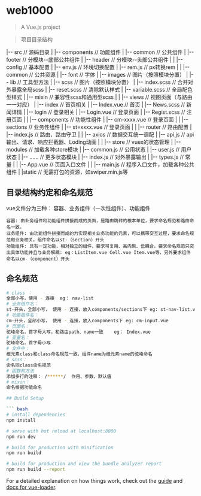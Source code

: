# web1000

> A Vue.js project


> 项目目录结构

|-- src                              // 源码目录
|   |-- components                   // 功能组件
|       |-- common                   // 公共组件
|       |-- footer                   	// 分模块--底部公共组件
|       |-- header                      // 分模块--头部公共组件
|
|   |-- config                       // 基本配置
|       |-- env.js                   // 环境切换配置
|       |-- rem.js                   // px转换rem
|
|   |-- common                       // 公共资源
|       |-- font                   	 // 字体
|       |-- images  				 // 图片（按照模块分置）
|       |-- lib                   	 // 工具型方法
|       |-- scss  					 // 图片（按照模块分置）
|      		|-- index.scss           // 合并对外暴露全局scss
|       	|-- reset.scss  		 // 清除默认样式
|       	|-- variable.scss        // 全局配色型样式
|       	|-- mixin  			     // 兼容性scss和通用型scss
|
|   |-- views                        // 视图页面（与路由一一对应）
|       |-- index                 	 // 首页相关
|      		|-- Index.vue            // 首页
|       	|-- News.scss  			 // 新闻详情
|       |-- login                    // 登录相关
|      		|-- Login.vue            // 登录页面
|       	|-- Regist.scss  	     // 注册页面
|
|   |-- components                   // 功能性组件
|      		|-- cm-xxxx.vue            // 登录页面
|
|   |-- sections                     // 业务性组件
|      		|-- st=xxxx.vue            // 登录页面
|
|   |-- router                       // 路由配置
|      		|-- index.js           	 // 路由、路由守卫
|
|   |-- axios                      // 数据交互统一调配
|      		|-- api.js           	 // api输出、请求、响应拦截器、Loding动画
|
|   |-- store                        // vuex的状态管理
|       |-- modules                  // 加载各种store模块
|       	|-- common.js            // 公用状态
|       	|-- user.js              // 用户状态
|       	|-- ......               // 更多状态模块
|       |-- index.js                 // 对外暴露输出
|       |-- types.js                 // 常量
|
|   |-- App.vue                      // 页面入口文件
|
|   |-- main.js                      // 程序入口文件，加载各种公共组件
|
|static							    // 无需打包的资源，如swiper.min.js等



## 目录结构约定和命名规范
vue文件分为三种： 容器、业务组件（一次性组件）、功能组件

	容器: 由业务组件和功能组件拼接而成的页面，是路由跳转的根本单位，要求命名规范和路由命名一致。
	业务组件: 由功能组件拼接而成的为实现相关业务功能的元素，可以携带交互过程，要求命名规范和业务相关。组件命名以st-（section）开头
	功能组件: 具有一定功能，相对独立的组件，要求可复用、高内聚、低耦合。要求命名规范只突出具体功能并且与业务解耦: eg：ListItem.vue Cell.vue Item.vue等，另外要求组件命名以cm-（component）开头

## 命名规范
``` bash
# class ： 
全部小写，使用 - 连接  eg： nav-list
# 业务组件名： 
st-开头，全部小写， 使用 - 连接，放入components/sections下 eg: st-nav-list.vue
# 功能祖件名： 
cm-开头，全部小写， 使用 - 连接，放入components下 eg: cm-input.vue
# 页面名： 
驼峰命名，首字母大写，和路由path、name一致    eg： Index.vue
# 变量名： 
驼峰命名，首字母小写     
# 文件中： 
根元素class和class命名规范一致，组件name为根元素name的驼峰命名
# scss： 
命名同class命名规范
# 函数和方法 
添加多行的注释： /******/  作用、参数、默认值
# mixin： 
命名根据功能命名

## Build Setup

``` bash
# install dependencies
npm install

# serve with hot reload at localhost:8080
npm run dev

# build for production with minification
npm run build

# build for production and view the bundle analyzer report
npm run build --report
```

For a detailed explanation on how things work, check out the [guide](http://vuejs-templates.github.io/webpack/) and [docs for vue-loader](http://vuejs.github.io/vue-loader).

